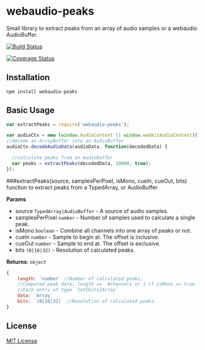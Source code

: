 webaudio-peaks
=================
Small library to extract peaks from an array of audio samples or a webaudio AudioBuffer.

[![Build Status](https://travis-ci.org/naomiaro/webaudio-peaks.svg)](https://travis-ci.org/naomiaro/webaudio-peaks)

[![Coverage Status](https://coveralls.io/repos/naomiaro/webaudio-peaks/badge.svg?branch=master&service=github)](https://coveralls.io/github/naomiaro/webaudio-peaks?branch=master)

## Installation

  `npm install webaudio-peaks`


## Basic Usage

```javascript
var extractPeaks = require('webaudio-peaks');

var audioCtx = new (window.AudioContext || window.webkitAudioContext)();
//decode an ArrayBuffer into an AudioBuffer
audioCtx.decodeAudioData(audioData, function(decodedData) {

  //calculate peaks from an AudioBuffer
  var peaks = extractPeaks(decodedData, 10000, true);
});
```

###extractPeaks(source, samplesPerPixel, isMono, cueIn, cueOut, bits)
function to extract peaks from a TypedArray, or AudioBuffer

**Params**

- source `TypedArray|AudioBuffer` - A source of audio samples.
- samplesPerPixel `number` - Number of samples used to calculate a single peak.
- isMono `boolean` - Combine all channels into one array of peaks or not.
- cueIn `number` - Sample to begin at. The offset is inclusive.
- cueOut `number` - Sample to end at. The offset is exclusive.
- bits `(8|16|32)` - Resolution of calculated peaks.

**Returns**: `object`

```javascript
{
    length: `number` //Number of calculated peaks,
    //Computed peak data, length ==  #channels or 1 if isMono == true
    //Each entry of type `Int{bits}Array`
    data: `Array`
    bits: `(8|16|32)` //Resolution of calculated peaks.
}
```

## License

[MIT License](http://doge.mit-license.org)